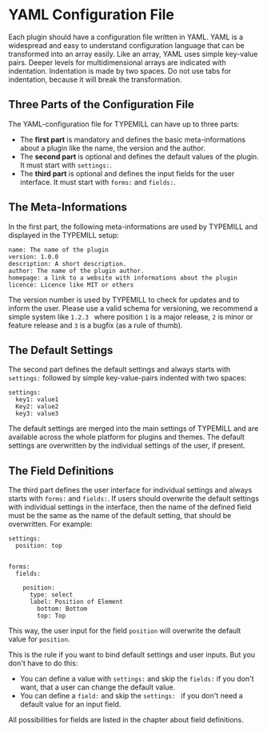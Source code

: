 # YAML Configuration File

Each plugin should have a configuration file written in YAML. YAML is a widespread and easy to understand configuration language that can be transformed into an array easily. Like an array, YAML uses simple key-value pairs. Deeper levels for multidimensional arrays are indicated with indentation. Indentation is made by two spaces. Do not use tabs for indentation, because it will break the transformation.

## Three Parts of the Configuration File 

The YAML-configuration file for TYPEMILL can have up to three parts:

- The **first part** is mandatory and defines the basic meta-informations about a plugin like the name, the version and the author.
- The **second part** is optional and defines the default values of the plugin. It must start with `settings:`. 
- The **third part** is optional and defines the input fields for the user interface. It must start with `forms:` and `fields:`.

## The Meta-Informations

In the first part, the following meta-informations are used by TYPEMILL and displayed in the TYPEMILL setup:

````
name: The name of the plugin
version: 1.0.0
description: A short description.
author: The name of the plugin author.
homepage: a link to a website with informations about the plugin
licence: Licence like MIT or others
````

The version number is used by TYPEMILL to check for updates and to inform the user. Please use a valid schema for versioning, we recommend a simple system like `1.2.3 ` where position `1` is a major release, `2` is minor or feature release and `3` is a bugfix (as a rule of thumb).

## The Default Settings

The second part defines the default settings and always starts with `settings:` followed by simple key-value-pairs indented with two spaces:

````
settings:
  key1: value1
  Key2: value2
  key3: value3
````

The default settings are merged into the main settings of TYPEMILL and are available across the whole platform for plugins and themes. The default settings are overwritten by the individual settings of the user, if present. 

## The Field Definitions

The third part defines the user interface for individual settings and always starts with `forms:` and `fields:`.  If users should overwrite the default settings with individual settings in the interface, then the name of the defined field must be the same as the name of the default setting, that should be overwritten. For example:

````
settings:
  position: top


forms:
  fields:
  
    position:
      type: select
      label: Position of Element
        bottom: Bottom
        top: Top
````

This way, the user input for the field `position` will overwrite the default value for `position`.

This is the rule if you want to bind default settings and user inputs. But you don't have to do this:

* You can define a value with `settings:` and skip the `fields:` if you don't want, that a user can change the default value.
* You can define a `field:` and skip the `settings: `  if you don't need a default value for an input field. 

All possibilities for fields are listed in the chapter about field definitions.